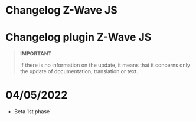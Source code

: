 # Changelog Z-Wave JS

# Changelog plugin Z-Wave JS

>**IMPORTANT**
>
>If there is no information on the update, it means that it concerns only the update of documentation, translation or text.

# 04/05/2022

- Beta 1st phase
